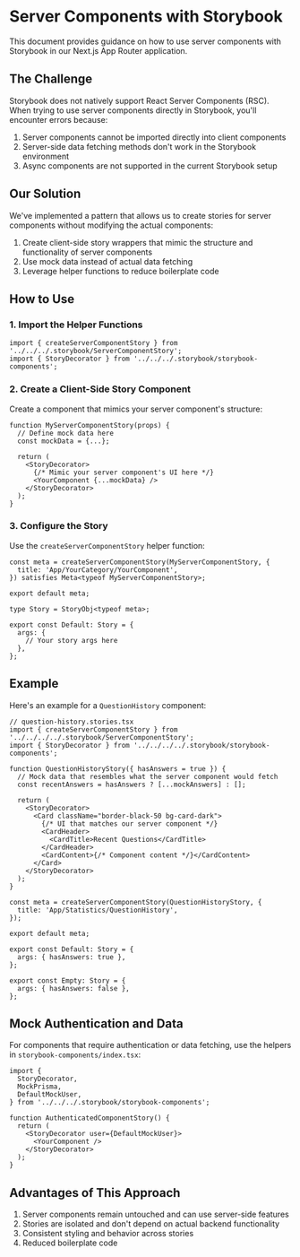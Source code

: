 # Server Components with Storybook

This document provides guidance on how to use server components with Storybook in our Next.js App Router application.

## The Challenge

Storybook does not natively support React Server Components (RSC). When trying to use server components directly in Storybook, you'll encounter errors because:

1. Server components cannot be imported directly into client components
2. Server-side data fetching methods don't work in the Storybook environment
3. Async components are not supported in the current Storybook setup

## Our Solution

We've implemented a pattern that allows us to create stories for server components without modifying the actual components:

1. Create client-side story wrappers that mimic the structure and functionality of server components
2. Use mock data instead of actual data fetching
3. Leverage helper functions to reduce boilerplate code

## How to Use

### 1. Import the Helper Functions

```tsx
import { createServerComponentStory } from '../../../.storybook/ServerComponentStory';
import { StoryDecorator } from '../../../.storybook/storybook-components';
```

### 2. Create a Client-Side Story Component

Create a component that mimics your server component's structure:

```tsx
function MyServerComponentStory(props) {
  // Define mock data here
  const mockData = {...};

  return (
    <StoryDecorator>
      {/* Mimic your server component's UI here */}
      <YourComponent {...mockData} />
    </StoryDecorator>
  );
}
```

### 3. Configure the Story

Use the `createServerComponentStory` helper function:

```tsx
const meta = createServerComponentStory(MyServerComponentStory, {
  title: 'App/YourCategory/YourComponent',
}) satisfies Meta<typeof MyServerComponentStory>;

export default meta;

type Story = StoryObj<typeof meta>;

export const Default: Story = {
  args: {
    // Your story args here
  },
};
```

## Example

Here's an example for a `QuestionHistory` component:

```tsx
// question-history.stories.tsx
import { createServerComponentStory } from '../../../../.storybook/ServerComponentStory';
import { StoryDecorator } from '../../../../.storybook/storybook-components';

function QuestionHistoryStory({ hasAnswers = true }) {
  // Mock data that resembles what the server component would fetch
  const recentAnswers = hasAnswers ? [...mockAnswers] : [];

  return (
    <StoryDecorator>
      <Card className="border-black-50 bg-card-dark">
        {/* UI that matches our server component */}
        <CardHeader>
          <CardTitle>Recent Questions</CardTitle>
        </CardHeader>
        <CardContent>{/* Component content */}</CardContent>
      </Card>
    </StoryDecorator>
  );
}

const meta = createServerComponentStory(QuestionHistoryStory, {
  title: 'App/Statistics/QuestionHistory',
});

export default meta;

export const Default: Story = {
  args: { hasAnswers: true },
};

export const Empty: Story = {
  args: { hasAnswers: false },
};
```

## Mock Authentication and Data

For components that require authentication or data fetching, use the helpers in `storybook-components/index.tsx`:

```tsx
import {
  StoryDecorator,
  MockPrisma,
  DefaultMockUser,
} from '../../../.storybook/storybook-components';

function AuthenticatedComponentStory() {
  return (
    <StoryDecorator user={DefaultMockUser}>
      <YourComponent />
    </StoryDecorator>
  );
}
```

## Advantages of This Approach

1. Server components remain untouched and can use server-side features
2. Stories are isolated and don't depend on actual backend functionality
3. Consistent styling and behavior across stories
4. Reduced boilerplate code
